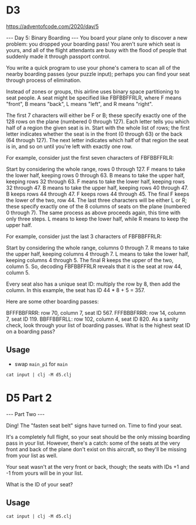 # D3

https://adventofcode.com/2020/day/5

--- Day 5: Binary Boarding ---
You board your plane only to discover a new problem: you dropped your boarding pass! You aren't sure which seat is yours, and all of the flight attendants are busy with the flood of people that suddenly made it through passport control.

You write a quick program to use your phone's camera to scan all of the nearby boarding passes (your puzzle input); perhaps you can find your seat through process of elimination.

Instead of zones or groups, this airline uses binary space partitioning to seat people. A seat might be specified like FBFBBFFRLR, where F means "front", B means "back", L means "left", and R means "right".

The first 7 characters will either be F or B; these specify exactly one of the 128 rows on the plane (numbered 0 through 127). Each letter tells you which half of a region the given seat is in. Start with the whole list of rows; the first letter indicates whether the seat is in the front (0 through 63) or the back (64 through 127). The next letter indicates which half of that region the seat is in, and so on until you're left with exactly one row.

For example, consider just the first seven characters of FBFBBFFRLR:

Start by considering the whole range, rows 0 through 127.
F means to take the lower half, keeping rows 0 through 63.
B means to take the upper half, keeping rows 32 through 63.
F means to take the lower half, keeping rows 32 through 47.
B means to take the upper half, keeping rows 40 through 47.
B keeps rows 44 through 47.
F keeps rows 44 through 45.
The final F keeps the lower of the two, row 44.
The last three characters will be either L or R; these specify exactly one of the 8 columns of seats on the plane (numbered 0 through 7). The same process as above proceeds again, this time with only three steps. L means to keep the lower half, while R means to keep the upper half.

For example, consider just the last 3 characters of FBFBBFFRLR:

Start by considering the whole range, columns 0 through 7.
R means to take the upper half, keeping columns 4 through 7.
L means to take the lower half, keeping columns 4 through 5.
The final R keeps the upper of the two, column 5.
So, decoding FBFBBFFRLR reveals that it is the seat at row 44, column 5.

Every seat also has a unique seat ID: multiply the row by 8, then add the column. In this example, the seat has ID 44 * 8 + 5 = 357.

Here are some other boarding passes:

BFFFBBFRRR: row 70, column 7, seat ID 567.
FFFBBBFRRR: row 14, column 7, seat ID 119.
BBFFBBFRLL: row 102, column 4, seat ID 820.
As a sanity check, look through your list of boarding passes. What is the highest seat ID on a boarding pass?

## Usage
- swap `main_p1` for `main`
```
cat input | clj -M d5.clj
```

# D5 Part 2
--- Part Two ---

Ding! The "fasten seat belt" signs have turned on. Time to find your seat.

It's a completely full flight, so your seat should be the only missing boarding pass in your list. However, there's a catch: some of the seats at the very front and back of the plane don't exist on this aircraft, so they'll be missing from your list as well.

Your seat wasn't at the very front or back, though; the seats with IDs +1 and -1 from yours will be in your list.

What is the ID of your seat?


## Usage
```
cat input | clj -M d5.clj
```

